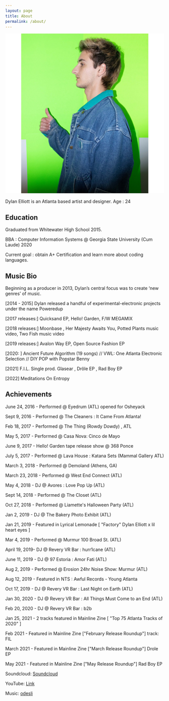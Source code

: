 ```yaml
---
layout: page
title: About
permalink: /about/
---
```

![z1p](/assets/z0p.jpg)

Dylan Elliott is an Atlanta based artist and designer.
Age : 24

<h2>Education</h2>

Graduated from Whitewater High School 2015.

BBA : Computer Information Systems @ Georgia State University (Cum Laude) 2020

Current goal : obtain A+ Certification and learn more about coding languages.

<h2>Music Bio</h2>
Beginning as a producer in 2013, Dylan’s central focus was to create ‘new genres’ of music. 

[2014 - 2015] Dylan released a handful of experimental-electronic projects under the name Poweredup

[2017 releases:] Quicksand EP, Hello! Garden, F/W MEGAMIX 

[2018 releases:] Moonbase , Her Majesty Awaits You, Potted Plants music video, Two Fish music video 

[2019 releases:] Avalon Way EP, Open Source Fashion EP 

[2020: ] Ancient Future Algorithm (19 songs) // VWL: One Atlanta Electronic Selection // DIY POP with Popstar Benny

[2021] F.I.L. Single prod. Glasear , Drôle EP , Rad Boy EP

[2022] Meditations On Entropy

<h2>Achievements</h2>

June 24, 2016 - Performed @ Eyedrum (ATL) opened for Osheyack

Sept 9, 2016 - Performed @ The Cleaners : It Came From Atlanta!

Feb 18, 2017 - Performed @ The Thing (Rowdy Dowdy) , ATL

May 5, 2017 - Performed @ Casa Nova: Cinco de Mayo

June 9, 2017 - Hello! Garden tape release show @ 368 Ponce 

July 5, 2017 - Performed @ Lava House : Katana Sets (Mammal Gallery ATL)

March 3, 2018 - Performed @ Demoland (Athens, GA)

March 23, 2018 - Performed @ West End Connect (ATL)

May 4, 2018 - DJ @ Avores : Love Pop Up (ATL)

Sept 14, 2018 - Performed @ The Closet (ATL)

Oct 27, 2018 - Performed @ Liamette's Halloween Party (ATL)

Jan 2, 2019 - DJ @ The Bakery Photo Exhibit (ATL)

Jan 21, 2019 - Featured in Lyrical Lemonade [ "Factory" Dylan Elliott x lil heart eyes ]

Mar 4, 2019 - Performed @ Murmur 100 Broad St. (ATL)

April 19, 2019- DJ @ Revery VR Bar : hurr1cane (ATL)

June 11, 2019 - DJ @ 97 Estoria : Amor Fati (ATL)

Aug 2, 2019 - Performed @ Erosion 24hr Noise Show: Murmur (ATL)

Aug 12, 2019 - Featured in NTS : Awful Records - Young Atlanta

Oct 17, 2019 - DJ @ Revery VR Bar : Last Night on Earth (ATL)

Jan 30, 2020 - DJ @ Revery VR Bar : All Things Must Come to an End (ATL)

Feb 20, 2020 - DJ @ Revery VR Bar : b2b

Jan 25, 2021 - 2 tracks featured in Mainline Zine [ "Top 75 Atlanta Tracks of 2020" ]

Feb 2021 - Featured in Mainline Zine ["February Release Roundup"] track: FIL

March 2021 - Featured in Mainline Zine ["March Release Roundup"] Drole EP

May 2021 - Featured in Mainline Zine ["May Release Roundup"] Rad Boy EP

Soundcloud:
[Soundcloud](https://soundcloud.com/poweredup)

YouTube:
[Link](https://www.youtube.com/channel/UCyzfBYdVm6slFN08J5etCpg)

Music:
[odesli](https://odesli.co/ZHgVcxsrTHD80)


[jekyll-organization]: https://github.com/jekyll

